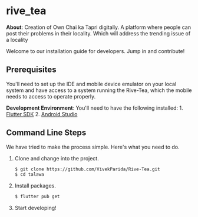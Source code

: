 # rive_tea
**About**: Creation of Own Chai ka Tapri digitally. A platform where people can post their problems in their locality. Which will address the trending issue of a locality 

Welcome to our installation guide for developers. Jump in and contribute!

## Prerequisites

You'll need to set up the IDE and mobile device emulator on your local system and have access to a system running the Rive-Tea, which the mobile needs to access to operate properly.

**Development Environment**: You'll need to have the following installed:
    1. [Flutter SDK](https://flutter.dev/docs/get-started/install)
    2. [Android Studio](https://developer.android.com/studio)

## Command Line Steps

We have tried to make the process simple. Here's what you need to do.

1. Clone and change into the project.
    ```sh
    $ git clone https://github.com/VivekParida/Rive-Tea.git
    $ cd talawa
    ```
2. Install packages.
    ```sh
    $ flutter pub get
    ```
3. Start developing!


